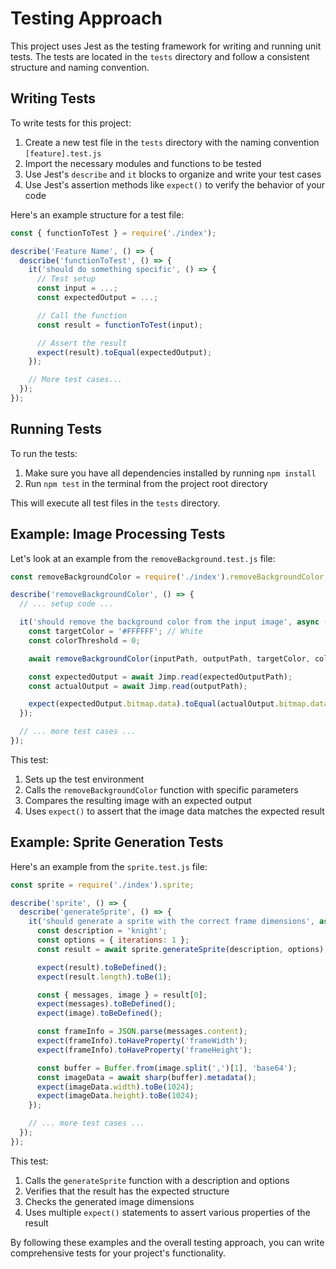 # Testing Approach

This project uses Jest as the testing framework for writing and running unit tests. The tests are located in the `tests` directory and follow a consistent structure and naming convention.

## Writing Tests

To write tests for this project:

1. Create a new test file in the `tests` directory with the naming convention `[feature].test.js`
2. Import the necessary modules and functions to be tested
3. Use Jest's `describe` and `it` blocks to organize and write your test cases
4. Use Jest's assertion methods like `expect()` to verify the behavior of your code

Here's an example structure for a test file:

```javascript
const { functionToTest } = require('./index');

describe('Feature Name', () => {
  describe('functionToTest', () => {
    it('should do something specific', () => {
      // Test setup
      const input = ...;
      const expectedOutput = ...;

      // Call the function
      const result = functionToTest(input);

      // Assert the result
      expect(result).toEqual(expectedOutput);
    });

    // More test cases...
  });
});
```

## Running Tests

To run the tests:

1. Make sure you have all dependencies installed by running `npm install`
2. Run `npm test` in the terminal from the project root directory

This will execute all test files in the `tests` directory.

## Example: Image Processing Tests

Let's look at an example from the `removeBackground.test.js` file:

```javascript
const removeBackgroundColor = require('./index').removeBackgroundColor;

describe('removeBackgroundColor', () => {
  // ... setup code ...

  it('should remove the background color from the input image', async () => {
    const targetColor = '#FFFFFF'; // White
    const colorThreshold = 0;

    await removeBackgroundColor(inputPath, outputPath, targetColor, colorThreshold);

    const expectedOutput = await Jimp.read(expectedOutputPath);
    const actualOutput = await Jimp.read(outputPath);

    expect(expectedOutput.bitmap.data).toEqual(actualOutput.bitmap.data);
  });

  // ... more test cases ...
});
```

This test:
1. Sets up the test environment
2. Calls the `removeBackgroundColor` function with specific parameters
3. Compares the resulting image with an expected output
4. Uses `expect()` to assert that the image data matches the expected result

## Example: Sprite Generation Tests

Here's an example from the `sprite.test.js` file:

```javascript
const sprite = require('./index').sprite;

describe('sprite', () => {
  describe('generateSprite', () => {
    it('should generate a sprite with the correct frame dimensions', async () => {
      const description = 'knight';
      const options = { iterations: 1 };
      const result = await sprite.generateSprite(description, options);

      expect(result).toBeDefined();
      expect(result.length).toBe(1);

      const { messages, image } = result[0];
      expect(messages).toBeDefined();
      expect(image).toBeDefined();

      const frameInfo = JSON.parse(messages.content);
      expect(frameInfo).toHaveProperty('frameWidth');
      expect(frameInfo).toHaveProperty('frameHeight');

      const buffer = Buffer.from(image.split(',')[1], 'base64');
      const imageData = await sharp(buffer).metadata();
      expect(imageData.width).toBe(1024);
      expect(imageData.height).toBe(1024);
    });

    // ... more test cases ...
  });
});
```

This test:
1. Calls the `generateSprite` function with a description and options
2. Verifies that the result has the expected structure
3. Checks the generated image dimensions
4. Uses multiple `expect()` statements to assert various properties of the result

By following these examples and the overall testing approach, you can write comprehensive tests for your project's functionality.